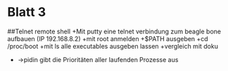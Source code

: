 # Blatt 3

##Telnet remote shell
+Mit putty eine telnet verbindung zum beagle bone aufbauen (IP 192.168.8.2)
+mit root anmelden 
+$PATH ausgeben 
+cd /proc/boot
+mit ls alle executables ausgeben lassen 
+vergleich mit doku 
+ ->pidin gibt die Prioritäten aller laufenden Prozesse aus

